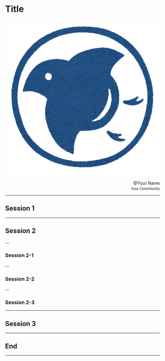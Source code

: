 # Title

![Top](/img/top.png)

<div align="right"> @Your Name </div>

<div align="right">
  <small>
    Your Commiunity <br>
  </small>
</div>

---

## Session 1

---

## Session 2

--

### Session 2-1

--

### Session 2-2

--

### Session 2-3

---

## Session 3

---

## End

---
